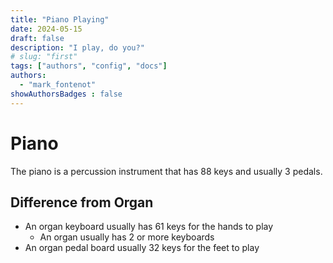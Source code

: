 ```yaml
---
title: "Piano Playing"
date: 2024-05-15
draft: false
description: "I play, do you?"
# slug: "first"
tags: ["authors", "config", "docs"]
authors:
  - "mark_fontenot"
showAuthorsBadges : false
---
```


# Piano

The piano is a percussion instrument that has 88 keys and usually 3 pedals.  

## Difference from Organ

- An organ keyboard usually has 61 keys for the hands to play
  - An organ usually has 2 or more keyboards
- An organ pedal board usually 32 keys for the feet to play